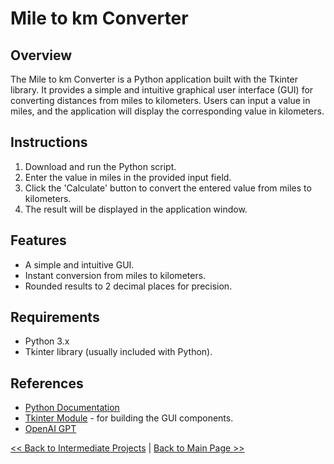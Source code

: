 # Mile to km Converter

## Overview
The Mile to km Converter is a Python application built with the Tkinter library. It provides a simple and intuitive graphical user interface (GUI) for converting distances from miles to kilometers. Users can input a value in miles, and the application will display the corresponding value in kilometers.

## Instructions
1. Download and run the Python script.
2. Enter the value in miles in the provided input field.
3. Click the 'Calculate' button to convert the entered value from miles to kilometers.
4. The result will be displayed in the application window.

## Features
- A simple and intuitive GUI.
- Instant conversion from miles to kilometers.
- Rounded results to 2 decimal places for precision.

## Requirements
- Python 3.x
- Tkinter library (usually included with Python).

## References
- [Python Documentation](https://docs.python.org/3/)
- [Tkinter Module](https://docs.python.org/3/library/tkinter.html) - for building the GUI components.
- [OpenAI GPT](https://www.openai.com/)

[<< Back to Intermediate Projects](https://github.com/ErkanHatipoglu/100-days-of-code/tree/main/intermediate_projects) | [Back to Main Page >>](https://github.com/ErkanHatipoglu/100-days-of-code)
